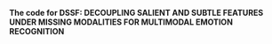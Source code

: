 **The code for DSSF: DECOUPLING SALIENT AND SUBTLE FEATURES UNDER MISSING MODALITIES FOR MULTIMODAL EMOTION RECOGNITION**

